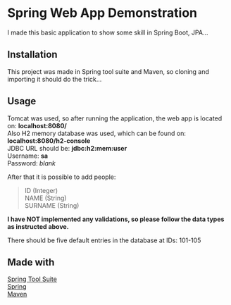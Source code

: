 # Spring Web App Demonstration

I made this basic application to show some skill in Spring Boot, JPA...

## Installation

This project was made in Spring tool suite and Maven, so cloning and importing it should do the trick...


## Usage

Tomcat was used, so after running the application, the web app is located on: **localhost:8080/**  
Also H2 memory database was used, which can be found on: **localhost:8080/h2-console**  
JDBC URL should be: **jdbc:h2:mem:user**  
Username: **sa**  
Password: *blank*

After that it is possible to add people:  
> ID (Integer)  
> NAME (String)  
> SURNAME (String)  
  
**I have NOT implemented any validations, so please follow the data types as instructed above.**  
  
There should be five default entries in the database at IDs: 101-105

## Made with
[Spring Tool Suite](https://spring.io/tools)  
[Spring](https://spring.io/)  
[Maven](https://maven.apache.org/)
